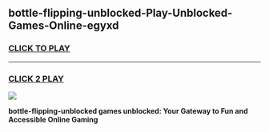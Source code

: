
## bottle-flipping-unblocked-Play-Unblocked-Games-Online-egyxd
<h3>
<a href="https://premium76.site?title=bottle-flipping-unblocked&ref=25A">CLICK TO PLAY</a></h3>
<hr>

<h3>
<a href="https://premium76.site?title=bottle-flipping-unblocked&ref=25A">CLICK 2 PLAY</a>
  
</h3>

<a href="https://premium76.site?title=bottle-flipping-unblocked&ref=25A"><img src="https://clearcache.store/games.png"></a>


**bottle-flipping-unblocked games unblocked: Your Gateway to Fun and Accessible Online Gaming**

